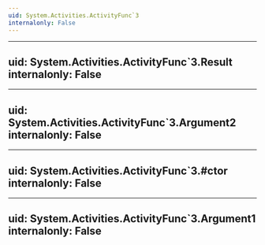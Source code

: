 ```yaml
---
uid: System.Activities.ActivityFunc`3
internalonly: False
---
```


---
uid: System.Activities.ActivityFunc`3.Result
internalonly: False
---

---
uid: System.Activities.ActivityFunc`3.Argument2
internalonly: False
---

---
uid: System.Activities.ActivityFunc`3.#ctor
internalonly: False
---

---
uid: System.Activities.ActivityFunc`3.Argument1
internalonly: False
---
